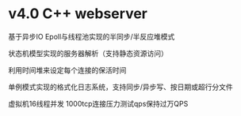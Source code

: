 # v4.0 C++ webserver

基于异步IO Epoll与线程池实现的半同步/半反应堆模式

状态机模型实现的服务器解析（支持静态资源访问）

利用时间堆来设定每个连接的保活时间

单例模式实现的格式化日志系统，支持同步/异步写、按日期或超行分文件

虚拟机16线程并发 1000tcp连接压力测试qps保持过万QPS
